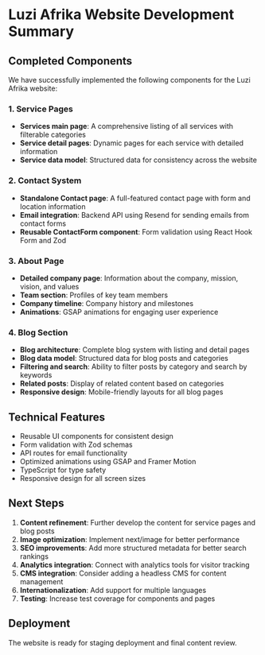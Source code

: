 # Luzi Afrika Website Development Summary

## Completed Components

We have successfully implemented the following components for the Luzi Afrika website:

### 1. Service Pages
- **Services main page**: A comprehensive listing of all services with filterable categories
- **Service detail pages**: Dynamic pages for each service with detailed information
- **Service data model**: Structured data for consistency across the website

### 2. Contact System
- **Standalone Contact page**: A full-featured contact page with form and location information
- **Email integration**: Backend API using Resend for sending emails from contact forms
- **Reusable ContactForm component**: Form validation using React Hook Form and Zod

### 3. About Page
- **Detailed company page**: Information about the company, mission, vision, and values
- **Team section**: Profiles of key team members
- **Company timeline**: Company history and milestones
- **Animations**: GSAP animations for engaging user experience

### 4. Blog Section
- **Blog architecture**: Complete blog system with listing and detail pages
- **Blog data model**: Structured data for blog posts and categories
- **Filtering and search**: Ability to filter posts by category and search by keywords
- **Related posts**: Display of related content based on categories
- **Responsive design**: Mobile-friendly layouts for all blog pages

## Technical Features
- Reusable UI components for consistent design
- Form validation with Zod schemas
- API routes for email functionality
- Optimized animations using GSAP and Framer Motion
- TypeScript for type safety
- Responsive design for all screen sizes

## Next Steps
1. **Content refinement**: Further develop the content for service pages and blog posts
2. **Image optimization**: Implement next/image for better performance
3. **SEO improvements**: Add more structured metadata for better search rankings
4. **Analytics integration**: Connect with analytics tools for visitor tracking
5. **CMS integration**: Consider adding a headless CMS for content management
6. **Internationalization**: Add support for multiple languages
7. **Testing**: Increase test coverage for components and pages

## Deployment
The website is ready for staging deployment and final content review.